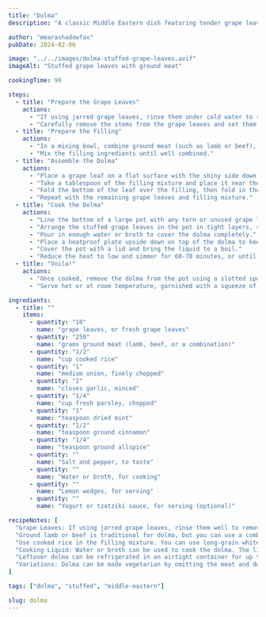 ```yaml
---
title: "Dolma"
description: "A classic Middle Eastern dish featuring tender grape leaves stuffed with a mixture of ground meat, rice, and aromatic spices."

author: "mearashadowfax"
pubDate: 2024-02-06

image: "../../images/dolma-stuffed-grape-leaves.avif"
imageAlt: "Stuffed grape leaves with ground meat"

cookingTime: 90

steps:
  - title: "Prepare the Grape Leaves"
    actions:
      - "If using jarred grape leaves, rinse them under cold water to remove excess brine. If using fresh grape leaves, blanch them in boiling water for 2-3 minutes, then transfer to an ice bath to cool."
      - "Carefully remove the stems from the grape leaves and set them aside."
  - title: "Prepare the Filling"
    actions:
      - "In a mixing bowl, combine ground meat (such as lamb or beef), cooked rice, finely chopped onion, minced garlic, chopped parsley, dried mint, ground cinnamon, ground allspice, salt, and pepper."
      - "Mix the filling ingredients until well combined."
  - title: "Assemble the Dolma"
    actions:
      - "Place a grape leaf on a flat surface with the shiny side down and the stem end facing you."
      - "Take a tablespoon of the filling mixture and place it near the stem end of the grape leaf."
      - "Fold the bottom of the leaf over the filling, then fold in the sides, and roll tightly to form a neat cylinder."
      - "Repeat with the remaining grape leaves and filling mixture."
  - title: "Cook the Dolma"
    actions:
      - "Line the bottom of a large pot with any torn or unused grape leaves to prevent sticking."
      - "Arrange the stuffed grape leaves in the pot in tight layers, seam side down."
      - "Pour in enough water or broth to cover the dolma completely."
      - "Place a heatproof plate upside down on top of the dolma to keep them submerged while cooking."
      - "Cover the pot with a lid and bring the liquid to a boil."
      - "Reduce the heat to low and simmer for 60-70 minutes, or until the grape leaves are tender and the filling is cooked through."
  - title: "Voila!"
    actions:
      - "Once cooked, remove the dolma from the pot using a slotted spoon and transfer them to a serving platter."
      - "Serve hot or at room temperature, garnished with a squeeze of lemon juice and a dollop of yogurt or tzatziki sauce if desired."

ingredients:
  - title: ""
    items:
      - quantity: "10"
        name: "grape leaves, or fresh grape leaves"
      - quantity: "250"
        name: "grams ground meat (lamb, beef, or a combination)"
      - quantity: "1/2"
        name: "cup cooked rice"
      - quantity: "1"
        name: "medium onion, finely chopped"
      - quantity: "2"
        name: "cloves garlic, minced"
      - quantity: "1/4"
        name: "cup fresh parsley, chopped"
      - quantity: "1"
        name: "teaspoon dried mint"
      - quantity: "1/2"
        name: "teaspoon ground cinnamon"
      - quantity: "1/4"
        name: "teaspoon ground allspice"
      - quantity: ""
        name: "Salt and pepper, to taste"
      - quantity: ""
        name: "Water or broth, for cooking"
      - quantity: ""
        name: "Lemon wedges, for serving"
      - quantity: ""
        name: "Yogurt or tzatziki sauce, for serving (optional)"

recipeNotes: [
  "Grape Leaves: If using jarred grape leaves, rinse them well to remove excess brine. If using fresh grape leaves, blanch them briefly in boiling water to soften before using.",
  "Ground lamb or beef is traditional for dolma, but you can use a combination of both for added flavor.",
  "Use cooked rice in the filling mixture. You can use long-grain white rice or short-grain rice, such as Arborio.",
  "Cooking Liquid: Water or broth can be used to cook the dolma. The liquid should cover the dolma completely in the pot.",
  "Leftover dolma can be refrigerated in an airtight container for up to 3 days. Reheat gently before serving.",
  "Variations: Dolma can be made vegetarian by omitting the meat and doubling the amount of rice. You can also add pine nuts or currants to the filling for extra texture and flavor."
]

tags: ["dolma", "stuffed", "middle-eastern"]

slug: dolma
---
```

